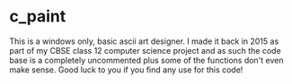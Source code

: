 # c_paint
This is a windows only, basic ascii art designer. I made it back in 2015 as part of my CBSE class 12 computer science project and as such the code base is a completely uncommented plus some of the functions don't even make sense. Good luck to you if you find any use for this code!
